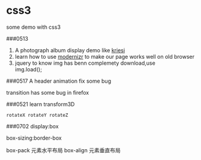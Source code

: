 css3
====

some demo with css3

###0513
1.	A photograph album display demo like [kriesi](http://www.kriesi.at)
2.	learn how to use [modernizr](http://modernizr.com) to make our page works well on old browser
3.	jquery to know img has benn complemety download,use  
  img.load();

###0517
A header animation fix some bug  	

transition has some bug in firefox 

###0521
learn transform3D

	rotateX rotateY rotateZ

###0702
display:box 

box-sizing:border-box

box-pack  元素水平布局
box-align 元素垂直布局